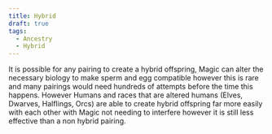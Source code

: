 ```yaml
---
title: Hybrid
draft: true
tags:
  - Ancestry
  - Hybrid
---
```


It is possible for any pairing to create a hybrid offspring, Magic can alter the necessary biology to make sperm and egg compatible however this is rare and many pairings would need hundreds of attempts before the time this happens. However Humans and races that are altered humans (Elves, Dwarves, Halflings, Orcs) are able to create hybrid offspring far more easily with each other with Magic not needing to interfere however it is still less effective than a non hybrid pairing.